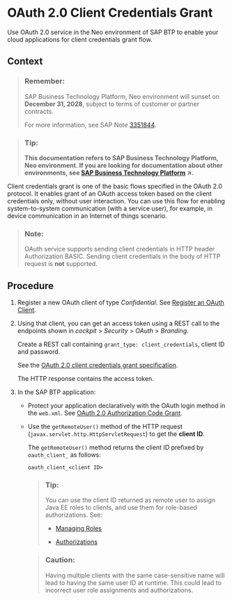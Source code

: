 <!-- loiof69fa8762d2a44aab2a22ea7214fb3ff -->

# OAuth 2.0 Client Credentials Grant

Use OAuth 2.0 service in the Neo environment of SAP BTP to enable your cloud applications for client credentials grant flow.



## Context

> ### Remember:  
> SAP Business Technology Platform, Neo environment will sunset on **December 31, 2028**, subject to terms of customer or partner contracts.
> 
> For more information, see SAP Note [3351844](https://launchpad.support.sap.com/#/notes/3351844).

> ### Tip:  
> **This documentation refers to SAP Business Technology Platform, Neo environment. If you are looking for documentation about other environments, see [SAP Business Technology Platform](https://help.sap.com/viewer/65de2977205c403bbc107264b8eccf4b/Cloud/en-US/6a2c1ab5a31b4ed9a2ce17a5329e1dd8.html "SAP Business Technology Platform (SAP BTP) is an integrated offering comprised of four technology portfolios: database and data management, application development and integration, analytics, and intelligent technologies. The platform offers users the ability to turn data into business value, compose end-to-end business processes, and build and extend SAP applications quickly.") :arrow_upper_right:.**

Client credentials grant is one of the basic flows specified in the OAuth 2.0 protocol. It enables grant of an OAuth access token based on the client credentials only, without user interaction. You can use this flow for enabling system-to-system communication \(with a service user\), for example, in device communication in an Internet of things scenario.

> ### Note:  
> OAuth service supports sending client credentials in HTTP header Authorization BASIC. Sending client credentials in the body of HTTP request is **not** supported.



## Procedure

1.  Register a new OAuth client of type *Confidential*. See [Register an OAuth Client](register-an-oauth-client-61d8095.md).

2.  Using that client, you can get an access token using a REST call to the endpoints shown in *cockpit* \> *Security* \> *OAuth* \> *Branding*.

    Create a REST call containing `grant_type: client_credentials`, client ID and password.

    See the [OAuth 2.0 client credentials grant specification](https://tools.ietf.org/html/rfc6749#section-4.4).

    The HTTP response contains the access token.

3.  In the SAP BTP application:

    -   Protect your application declaratively with the OAuth login method in the `web.xml`. See [OAuth 2.0 Authorization Code Grant](oauth-2-0-authorization-code-grant-b7b5893.md).
    -   Use the `getRemoteUser()` method of the HTTP request \(`javax.servlet.http.HttpServletRequest`\) to get the **client ID**.

        The `getRemoteUser()` method returns the client ID prefixed by `oauth_client_` as follows:

        `oauth_client_<client ID>`

        > ### Tip:  
        > You can use the client ID returned as remote user to assign Java EE roles to clients, and use them for role-based authorizations. See:
        > 
        > -   [Managing Roles](managing-roles-db8175b.md)
        > 
        > -   [Authorizations](authorizations-85a19f0.md)

        > ### Caution:  
        > Having multiple clients with the same case-sensitive name will lead to having the same user ID at runtime. This could lead to incorrect user role assignments and authorizations.



